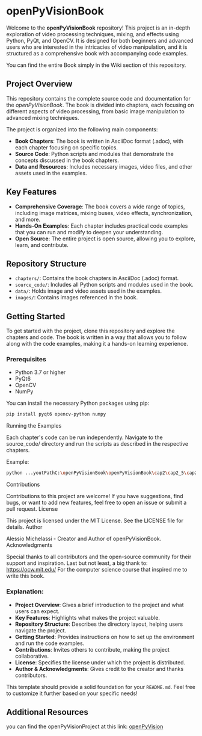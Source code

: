 # openPyVisionBook

Welcome to the **openPyVisionBook** repository! This project is an in-depth exploration of video processing techniques, mixing, and effects using Python, PyQt, and OpenCV. It is designed for both beginners and advanced users who are interested in the intricacies of video manipulation, and it is structured as a comprehensive book with accompanying code examples.

You can find the entire Book simply in the Wiki section of this repository.

## Project Overview

This repository contains the complete source code and documentation for the *openPyVisionBook*. The book is divided into chapters, each focusing on different aspects of video processing, from basic image manipulation to advanced mixing techniques.

The project is organized into the following main components:

- **Book Chapters**: The book is written in AsciiDoc format (.adoc), with each chapter focusing on specific topics.
- **Source Code**: Python scripts and modules that demonstrate the concepts discussed in the book chapters.
- **Data and Resources**: Includes necessary images, video files, and other assets used in the examples.

## Key Features

- **Comprehensive Coverage**: The book covers a wide range of topics, including image matrices, mixing buses, video effects, synchronization, and more.
- **Hands-On Examples**: Each chapter includes practical code examples that you can run and modify to deepen your understanding.
- **Open Source**: The entire project is open source, allowing you to explore, learn, and contribute.

## Repository Structure

- `chapters/`: Contains the book chapters in AsciiDoc (.adoc) format.
- `source_code/`: Includes all Python scripts and modules used in the book.
- `data/`: Holds image and video assets used in the examples.
- `images/`: Contains images referenced in the book.

## Getting Started

To get started with the project, clone this repository and explore the chapters and code. The book is written in a way that allows you to follow along with the code examples, making it a hands-on learning experience.

### Prerequisites

- Python 3.7 or higher
- PyQt6
- OpenCV
- NumPy

You can install the necessary Python packages using pip:

```bash
pip install pyqt6 opencv-python numpy
```
Running the Examples

Each chapter's code can be run independently. Navigate to the source_code/ directory and run the scripts as described in the respective chapters.

Example:
    
```bash
python ...youtPathC:\openPyVisionBook\openPyVisionBook\cap2\cap2_5\cap2_5_1\cap2_5_1_01.py
```

Contributions

Contributions to this project are welcome! If you have suggestions, find bugs, or want to add new features, feel free to open an issue or submit a pull request.
License

This project is licensed under the MIT License. See the LICENSE file for details.
Author

Alessio Michelassi - Creator and Author of openPyVisionBook.
Acknowledgments

Special thanks to all contributors and the open-source community for their support and inspiration.
Last but not least, a big thank to:
https://ocw.mit.edu/
For the computer science course that inspired me to write this book.




### Explanation:

- **Project Overview**: Gives a brief introduction to the project and what users can expect.
- **Key Features**: Highlights what makes the project valuable.
- **Repository Structure**: Describes the directory layout, helping users navigate the project.
- **Getting Started**: Provides instructions on how to set up the environment and run the code examples.
- **Contributions**: Invites others to contribute, making the project collaborative.
- **License**: Specifies the license under which the project is distributed.
- **Author & Acknowledgments**: Gives credit to the creator and thanks contributors.

This template should provide a solid foundation for your `README.md`. Feel free to customize it further based on your specific needs!

## Additional Resources
you can find the openPyVisionProject at this link: [openPyVision](
https://github.com/AlessioMichelassi/openPyVision_013)